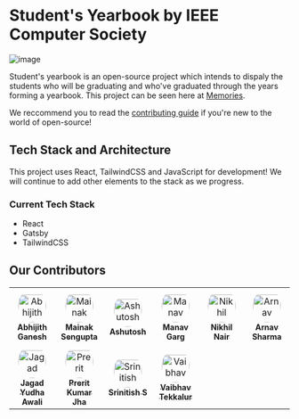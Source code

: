 # Student's Yearbook by IEEE Computer Society

![image](https://user-images.githubusercontent.com/67182544/185732369-a16904c9-7162-4b72-8c84-962fe9a6c50f.png)

Student's yearbook is an open-source project which intends to dispaly the students who will be graduating and who've graduated through the years forming a yearbook. This project can be seen here at [Memories](https://memories.ieeecsvitc.com).

We reccommend you to read the [contributing guide](./CONTRIBUTING.md) if you're new to the world of open-source!

## Tech Stack and Architecture

This project uses React, TailwindCSS and JavaScript for development! We will continue to add other elements to the stack as we progress.

### Current Tech Stack

- React
- Gatsby
- TailwindCSS

## Our Contributors

<table>
<tr>
    <td align="center" style="word-wrap: break-word; width: 75.0; height: 75.0">
        <a href=https://github.com/AbhijithGanesh>
            <img src=https://avatars.githubusercontent.com/u/67182544?v=4 width="50;"  style="border-radius:50%;align-items:center;justify-content:center;overflow:hidden;padding-top:10px" alt=Abhijith Ganesh/>
            <br />
            <sub style="font-size:14px"><b>Abhijith Ganesh</b></sub>
        </a>
    </td>
    <td align="center" style="word-wrap: break-word; width: 75.0; height: 75.0">
        <a href=https://github.com/cool-pants>
            <img src=https://avatars.githubusercontent.com/u/60956127?v=4 width="50;"  style="border-radius:50%;align-items:center;justify-content:center;overflow:hidden;padding-top:10px" alt=Mainak Sengupta/>
            <br />
            <sub style="font-size:14px"><b>Mainak Sengupta</b></sub>
        </a>
    </td>
    <td align="center" style="word-wrap: break-word; width: 75.0; height: 75.0">
        <a href=https://github.com/coldn00dles>
            <img src=https://avatars.githubusercontent.com/u/93096256?v=4 width="50;"  style="border-radius:50%;align-items:center;justify-content:center;overflow:hidden;padding-top:10px" alt=Ashutosh />
            <br />
            <sub style="font-size:14px"><b>Ashutosh </b></sub>
        </a>
    </td>
    <td align="center" style="word-wrap: break-word; width: 75.0; height: 75.0">
        <a href=https://github.com/ManavvGarg>
            <img src=https://avatars.githubusercontent.com/u/58691392?v=4 width="50;"  style="border-radius:50%;align-items:center;justify-content:center;overflow:hidden;padding-top:10px" alt=Manav Garg/>
            <br />
            <sub style="font-size:14px"><b>Manav Garg</b></sub>
        </a>
    </td>
    <td align="center" style="word-wrap: break-word; width: 75.0; height: 75.0">
        <a href=https://github.com/icebelly29>
            <img src=https://avatars.githubusercontent.com/u/68722494?v=4 width="50;"  style="border-radius:50%;align-items:center;justify-content:center;overflow:hidden;padding-top:10px" alt=Nikhil Nair/>
            <br />
            <sub style="font-size:14px"><b>Nikhil Nair</b></sub>
        </a>
    </td>
    <td align="center" style="word-wrap: break-word; width: 75.0; height: 75.0">
        <a href=https://github.com/0b51d14n217>
            <img src=https://avatars.githubusercontent.com/u/84272970?v=4 width="50;"  style="border-radius:50%;align-items:center;justify-content:center;overflow:hidden;padding-top:10px" alt=Arnav Sharma/>
            <br />
            <sub style="font-size:14px"><b>Arnav Sharma</b></sub>
        </a>
    </td>
</tr>
<tr>
    <td align="center" style="word-wrap: break-word; width: 75.0; height: 75.0">
        <a href=https://github.com/jagadyudha>
            <img src=https://avatars.githubusercontent.com/u/41937681?v=4 width="50;"  style="border-radius:50%;align-items:center;justify-content:center;overflow:hidden;padding-top:10px" alt=Jagad Yudha Awali/>
            <br />
            <sub style="font-size:14px"><b>Jagad Yudha Awali</b></sub>
        </a>
    </td>
    <td align="center" style="word-wrap: break-word; width: 75.0; height: 75.0">
        <a href=https://github.com/prerit2001>
            <img src=https://avatars.githubusercontent.com/u/67575900?v=4 width="50;"  style="border-radius:50%;align-items:center;justify-content:center;overflow:hidden;padding-top:10px" alt=Prerit Kumar Jha/>
            <br />
            <sub style="font-size:14px"><b>Prerit Kumar Jha</b></sub>
        </a>
    </td>
    <td align="center" style="word-wrap: break-word; width: 75.0; height: 75.0">
        <a href=https://github.com/Deceptrax123>
            <img src=https://avatars.githubusercontent.com/u/87447180?v=4 width="50;"  style="border-radius:50%;align-items:center;justify-content:center;overflow:hidden;padding-top:10px" alt=Srinitish S/>
            <br />
            <sub style="font-size:14px"><b>Srinitish S</b></sub>
        </a>
    </td>
    <td align="center" style="word-wrap: break-word; width: 75.0; height: 75.0">
        <a href=https://github.com/vaibhavTekk>
            <img src=https://avatars.githubusercontent.com/u/59783171?v=4 width="50;"  style="border-radius:50%;align-items:center;justify-content:center;overflow:hidden;padding-top:10px" alt=Vaibhav Tekkalur/>
            <br />
            <sub style="font-size:14px"><b>Vaibhav Tekkalur</b></sub>
        </a>
    </td>
</tr>
</table>


